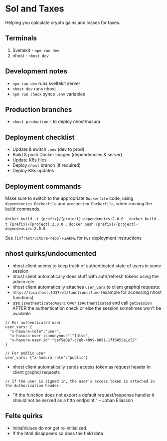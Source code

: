 # Sol and Taxes

Helping you calculate crypto gains and losses for taxes.

## Terminals

1. Sveltekit - `npm run dev`
2. nhost - `nhost dev`

## Development notes

- `npm run dev` runs sveltekit server
- `nhost dev` runs nhost
- `npm run check` syncs `.env` variables

## Production branches

- `nhost-production` - to deploy nhost/hasura

## Deployment checklist

- Update & switch `.env` (dev to prod)
- Build & push Docker images (dependencies & server)
- Update K8s files
- Deploy `nhost` branch (if required)
- Deploy K8s updates

## Deployment commands

Make sure to switch to the appropriate `Dockerfile` code, using `dependencies.Dockerfile` and `production.Dockerfile`, when running the build commands.

`docker build -t {prefix}/{project}-dependencies:2.0.0 .`
`docker build -t {prefix}/{project}:2.0.0 .`
`docker push {prefix}/{project}-dependencies:2.0.0`

See `{infrastructure-repo}` `README` for `k8s` deployment instructions

## nhost quirks/undocumented

- nhost client seems to keep track of authenticated state of users in some session
- nhost client automatically does stuff with auth/refresh tokens using the admin role
- nhost client automatically attaches `user_vars` to client graphql requests:
- `http://localhost:1337/v1/functions/time` (example for accessing nhost functions)
- use `isAuthenticatedAsync` over `isAuthenticated` and call `getSession` AFTER the authentication check or else the session sometimes won't be available

```
// For authenticated user
user_vars: {
  "x-hasura-role":"user",
  "x-hasura-user-isanonymous":"false",
  "x-hasura-user-id":"cef5e0e7-c7eb-4099-b891-1ff5055e1c55"
}

// For public user
user_vars: {"x-hasura-role":"public"}
```

- nhost client automatically sends access token as request header in client graphql requests

```
// If the user is signed in, the user's access token is attached in the Authorization header.

```

- "If the function does not export a default request/response handler it should not be served as a http endpoint." – Johan Eliasson

## Felte quirks

- InitialValues do not get re-initialized.
- If the html disappears so does the field data
